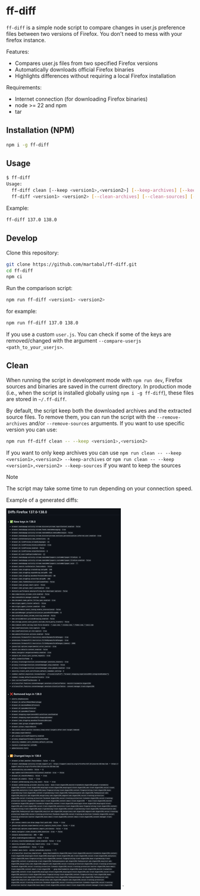# ff-diff

`ff-diff` is a simple node script to compare changes in user.js preference files between two versions of Firefox. You don't need to mess with your firefox instance.

Features:

- Compares user.js files from two specified Firefox versions
- Automatically downloads official Firefox binaries
- Highlights differences without requiring a local Firefox installation

Requirements:

- Internet connection (for downloading Firefox binaries)
- node >= 22 and npm
- tar

## Installation (NPM)

```bash
npm i -g ff-diff
```

## Usage

```bash
$ ff-diff
Usage:
  ff-diff clean [--keep <version1>,<version2>] [--keep-archives] [--keep-sources]
  ff-diff <version1> <version2> [--clean-archives] [--clean-sources] [--do-not-print-diffs-in-console] [--save-diffs-in-file] [--compare-userjs <path>]
```

Example:

```bash
ff-diff 137.0 138.0
```

## Develop

Clone this repository:

```bash
git clone https://github.com/martabal/ff-diff.git
cd ff-diff
npm ci
```

Run the comparison script:

```bash
npm run ff-diff <version1> <version2>
```

for example:

```bash
npm run ff-diff 137.0 138.0
```

If you use a custom `user.js`. You can check if some of the keys are removed/changed with the argument `--compare-userjs <path_to_your_userjs>`.

## Clean

When running the script in development mode with `npm run dev`, Firefox sources and binaries are saved in the current directory.
In production mode (i.e., when the script is installed globally using `npm i -g ff-diff`), these files are stored in `~/.ff-diff`.

By default, the script keep both the downloaded archives and the extracted source files. To remove them, you can run the script with the `--remove-archives` and/or `--remove-sources` arguments. If you want to use specific version you can use:

```bash
npm run ff-diff clean -- --keep <version1>,<version2>
```

If you want to only keep archives you can use `npm run clean -- --keep <version1>,<version2> --keep-archives` or `npm run clean -- --keep <version1>,<version2> --keep-sources` if you want to keep the sources

> [!NOTE]  
> The script may take some time to run depending on your connection speed.

Example of a generated diffs:

![Image of the example](https://raw.githubusercontent.com/martabal/ff-diff/refs/heads/main/images/diffs-example.png)
`
